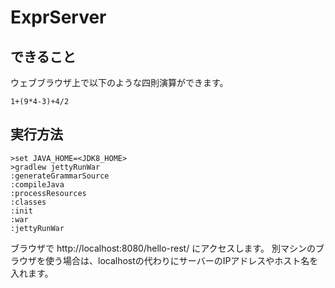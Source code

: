 # ExprServer

## できること

ウェブブラウザ上で以下のような四則演算ができます。

    1+(9*4-3)+4/2

## 実行方法

```
>set JAVA_HOME=<JDK8_HOME>
>gradlew jettyRunWar
:generateGrammarSource
:compileJava
:processResources
:classes
:init
:war
:jettyRunWar
```

ブラウザで http://localhost:8080/hello-rest/ にアクセスします。
別マシンのブラウザを使う場合は、localhostの代わりにサーバーのIPアドレスやホスト名を入れます。

